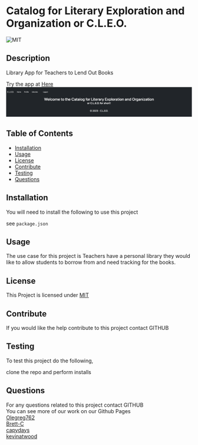 # Catalog for Literary Exploration and Organization or C.L.E.O.
  ![MIT](https://img.shields.io/badge/License-MIT-yellow.svg)

  ## Description
  
  Library App for Teachers to Lend Out Books

  Try the app at [Here](https://cleo2-0a75ce5899a5.herokuapp.com/)
  ![screenshot](./images/screenshot.png)

  ## Table of Contents
  * [Installation](#installation)
  * [Usage](#usage)
  * [License](#license)
  * [Contribute](#contribute)
  * [Testing](#testing)
  * [Questions](#questions)
  
  ## Installation
  You will need to install the following to use this project

  see `package.json`

  ## Usage

  The use case for this project is Teachers have a personal library they would like to allow students to borrow from and need tracking for the books.

  ## License

  This Project is licensed under [MIT](https://opensource.org/licenses/MIT)

  ## Contribute

  If you would like the help contribute to this project contact GITHUB

  ## Testing

  To test this project do the following,

  clone the repo and perform installs

  ## Questions
  
  For any questions related to this project contact GITHUB<br>
  You can see more of our work on our Github Pages <br>
  [Olegreg762](https://github.com/Olegreg762)<br>
  [Brett-C](https://github.com/Brett-C)<br>
  [capydays](https://github.com/capydays)<br>
  [kevinatwood](https://github.com/kevinatwood)
